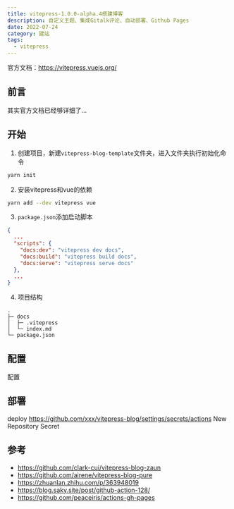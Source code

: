 ```yaml
---
title: vitepress-1.0.0-alpha.4搭建博客
description: 自定义主题、集成Gitalk评论、自动部署、Github Pages
date: 2022-07-24
category: 建站
tags:
  - vitepress
---
```


官方文档：https://vitepress.vuejs.org/

## 前言

其实官方文档已经够详细了...

## 开始
1. 创建项目，新建`vitepress-blog-template`文件夹，进入文件夹执行初始化命令

```sh
yarn init
```

2. 安装vitepress和vue的依赖

```sh
yarn add --dev vitepress vue
```

3. `package.json`添加启动脚本

```json
{
  ...
  "scripts": {
    "docs:dev": "vitepress dev docs",
    "docs:build": "vitepress build docs",
    "docs:serve": "vitepress serve docs"
  },
  ...
}
```

4. 项目结构

```
.
├─ docs
│  ├─ .vitepress
│  └─ index.md
└─ package.json

```


## 配置

配置

## 部署

deploy
https://github.com/xxx/vitepress-blog/settings/secrets/actions
New Repository Secret 

## 参考

- https://github.com/clark-cui/vitepress-blog-zaun
- https://github.com/airene/vitepress-blog-pure
- https://zhuanlan.zhihu.com/p/363948019
- https://blog.saky.site/post/github-action-128/
- https://github.com/peaceiris/actions-gh-pages
